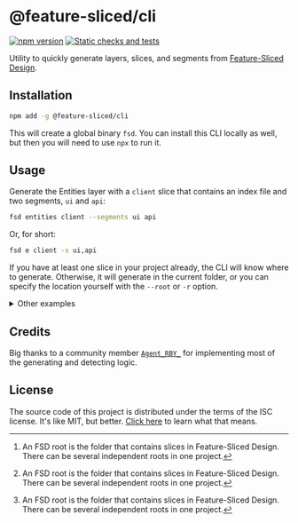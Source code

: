 # @feature-sliced/cli

[![npm version](https://img.shields.io/npm/v/@feature-sliced/cli)](https://www.npmjs.com/package/@feature-sliced/cli)
[![Static checks and tests](https://github.com/feature-sliced/cli/actions/workflows/check.yaml/badge.svg)](https://github.com/feature-sliced/cli/actions/workflows/check.yaml)

Utility to quickly generate layers, slices, and segments from [Feature-Sliced Design](https://feature-sliced.design).

## Installation

```bash
npm add -g @feature-sliced/cli
```

This will create a global binary `fsd`. You can install this CLI locally as well, but then you will need to use `npx` to run it.

## Usage

Generate the Entities layer with a `client` slice that contains an index file and two segments, `ui` and `api`:

```bash
fsd entities client --segments ui api
```

Or, for short:

```bash
fsd e client -s ui,api
```

If you have at least one slice in your project already, the CLI will know where to generate. Otherwise, it will generate in the current folder, or you can specify the location yourself with the `--root` or `-r` option.

<details><summary>Other examples</summary>

- Generate the Widgets layer with a `bottom-bar` slice that has an index file and segments `ui` and `api` in the `src/` folder:

  ```bash
  fsd w bottom-bar -s ui api -r src
  fsd widget bottom-bar -s ui,api -r src
  fsd widgets bottom-bar --segments ui,api -r src
  ```

  Produces:

  - `src/widgets/bottom-bar/index.(js|ts)` (depending on your project)
  - `src/widgets/bottom-bar/ui/`
  - `src/widgets/bottom-bar/api/`

- Generate the Features layer with a slice `employee/employee-record` inside a slice group `employee`:

  ```bash
  fsd f employee/employee-record
  fsd feat employee/employee-record
  ```

  In a detected FSD root[^1] or current folder, produces:

  - `features/employee/employee-record/index.(js|ts)` (depending on your project)

- Generate the Entities layer with a `user` slice inside the `src/lib` folder, creating it if necessary:

  ```bash
  fsd e user -r ./src/lib
  fsd entity user --root ./src/lib
  ```

  Produces:

  - `src/lib/entities/user/index.(js|ts)` (depending on your project)

- Generate the Pages layer with slices `edit-note` and `note-list`, each containing segments `ui` and `api`:

  ```bash
  fsd p edit-note note-list -s ui, api
  fsd page edit-note, note-list -s ui api
  ```

  In a detected FSD root[^1] or current folder, produces:

  - `pages/edit-note/index.(js|ts)` (depending on your project)
  - `pages/edit-note/ui/`
  - `pages/edit-note/api/`
  - `pages/note-list/index.(js|ts)`
  - `pages/note-list/ui/`
  - `pages/note-list/api/`

- Generate the Shared layer with segments `ui` and `api` and an index file for each segment:

  ```
  fsd s ui api
  fsd s -s ui api
  fsd shared ui -s api
  ```

  In a detected FSD root[^1] or current folder, produces:

  - `shared/ui/index.(js|ts)`
  - `shared/api/index.(js|ts)`

</details>

## Credits

Big thanks to a community member [`Agent_RBY_`](https://github.com/AgentRBY) for implementing most of the generating and detecting logic.

## License

The source code of this project is distributed under the terms of the ISC license. It's like MIT, but better. [Click here](https://choosealicense.com/licenses/isc/) to learn what that means.

[^1]: An FSD root is the folder that contains slices in Feature-Sliced Design. There can be several independent roots in one project.
